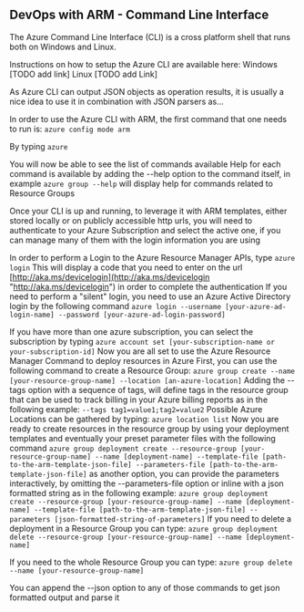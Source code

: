 ## DevOps with ARM - Command Line Interface 

The Azure Command Line Interface (CLI) is a cross platform shell that runs both on Windows and Linux.

Instructions on how to setup the Azure CLI are available here:
Windows [TODO add link]
Linux [TODO add Link]

As Azure CLI can output JSON objects as operation results, it is usually a nice idea to use it in combination with JSON parsers as...

In order to use the Azure CLI with ARM, the first command that one needs to run is:
    `azure config mode arm`

By typing
    `azure`

You will now be able to see the list of commands available
Help for each command is available by adding the --help option to the command itself, in example
    `azure group --help`
will display help for commands related to Resource Groups

Once your CLI is up and running, to leverage it with ARM templates, either stored locally or on publicly accessible http urls, you will need to authenticate to your Azure Subscription and select the active one, if you can manage many of them with the login information you are using

In order to perform a Login to the Azure Resource Manager APIs, type
	`azure login`
This will display a code that you need to enter on the url [http://aka.ms/devicelogin](http://aka.ms/devicelogin "http://aka.ms/devicelogin") in order to complete the authentication
If you need to perform a "silent" login, you need to use an Azure Active Directory login by the following command
    `azure login --username [your-azure-ad-login-name] --password [your-azure-ad-login-password]`

If you have more than one azure subscription, you can select the subscription by typing
    `azure account set [your-subscription-name or your-subscription-id]`
Now you are all set to use the Azure Resource Manager Command to deploy resources in Azure
First, you can use the following command to create a Resource Group:
    `azure group create --name [your-resource-group-name] --location [an-azure-location]`
Adding the --tags option with a sequence of tags, will define tags in the resource group that can be used to track billing in your Azure billing reports as in the following example:
    `--tags tag1=value1;tag2=value2`
Possible Azure Locations can be gathered by typing:
    `azure location list`
Now you are ready to create resources in the resource group by using your deployment templates and eventually your preset parameter files with the following command
    `azure group deployment create --resource-group [your-resource-group-name] --name [deployment-name] --template-file [path-to-the-arm-template-json-file] --parameters-file [path-to-the-arm-template-json-file]`
as another option, you can provide the parameters interactively, by omitting the --parameters-file option or inline with a json formatted string as in the following example:
	`azure group deployment create --resource-group [your-resource-group-name] --name [deployment-name] --template-file [path-to-the-arm-template-json-file] --parameters [json-formatted-string-of-parameters]`
If you need to delete a deployment in a Resource Group you can type:
    `azure group deployment delete --resource-group [your-resource-group-name] --name [deployment-name]`

If you need to the whole Resource Group you can type:
    `azure group delete --name [your-resource-group-name]`

You can append the --json option to any of those commands to get json formatted output and parse it

